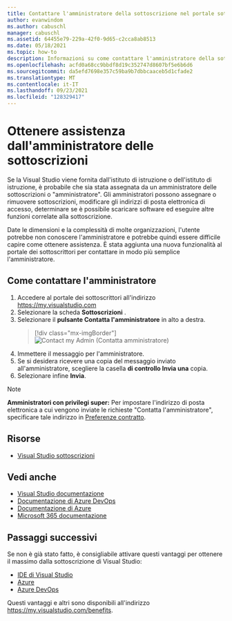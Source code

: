 ```yaml
---
title: Contattare l'amministratore della sottoscrizione nel portale sottoscrittore | Microsoft Docs
author: evanwindom
ms.author: cabuschl
manager: cabuschl
ms.assetid: 64455e79-229a-42f0-9d65-c2cca8ab8513
ms.date: 05/18/2021
ms.topic: how-to
description: Informazioni su come contattare l'amministratore della sottoscrizione per assistenza su domande o problemi.
ms.openlocfilehash: acfd0a68cc9bbdf8d19c352747d8607bf5e6b6d6
ms.sourcegitcommit: da5efd7698e357c59ba9b7dbbcaaceb5d1cfade2
ms.translationtype: MT
ms.contentlocale: it-IT
ms.lasthandoff: 09/23/2021
ms.locfileid: "128329417"
---
```

# <a name="get-assistance-from-your-subscriptions-admin"></a>Ottenere assistenza dall'amministratore delle sottoscrizioni
Se la Visual Studio viene fornita dall'istituto di istruzione o dell'istituto di istruzione, è probabile che sia stata assegnata da un amministratore delle sottoscrizioni o "amministratore".  Gli amministratori possono assegnare o rimuovere sottoscrizioni, modificare gli indirizzi di posta elettronica di accesso, determinare se è possibile scaricare software ed eseguire altre funzioni correlate alla sottoscrizione.

Date le dimensioni e la complessità di molte organizzazioni, l'utente potrebbe non conoscere l'amministratore e potrebbe quindi essere difficile capire come ottenere assistenza.  È stata aggiunta una nuova funzionalità al portale dei sottoscrittori per contattare in modo più semplice l'amministratore.   

## <a name="how-to-contact-your-admin"></a>Come contattare l'amministratore
1. Accedere al portale dei sottoscrittori all'indirizzo <https://my.visualstudio.com>
2. Selezionare la scheda **Sottoscrizioni** . 
3. Selezionare il **pulsante Contatta l'amministratore** in alto a destra. 
   > [!div class="mx-imgBorder"]
   > ![Contact my Admin (Contatta amministratore)](_img/contact-my-admin/contact-my-admin-button.png "Selezionare il pulsante Contatta l'amministratore, immettere il messaggio e selezionare Invia.")
4. Immettere il messaggio per l'amministratore.
5. Se si desidera ricevere una copia del messaggio inviato all'amministratore, scegliere la casella **di controllo Invia una** copia. 
6. Selezionare infine **Invia**.

> [!NOTE]
> **Amministratori con privilegi super:**  Per impostare l'indirizzo di posta elettronica a cui vengono inviate le richieste "Contatta l'amministratore", specificare tale indirizzo in [Preferenze contratto](admin-preferences.md#contact-email-address).

## <a name="resources"></a>Risorse
- [Visual Studio sottoscrizioni](https://my.visualstudio.com/gethelp)

## <a name="see-also"></a>Vedi anche
- [Visual Studio documentazione](/visualstudio/)
- [Documentazione di Azure DevOps](/azure/devops/)
- [Documentazione di Azure](/azure/)
- [Microsoft 365 documentazione](/microsoft-365/)

## <a name="next-steps"></a>Passaggi successivi
Se non è già stato fatto, è consigliabile attivare questi vantaggi per ottenere il massimo dalla sottoscrizione di Visual Studio:
- [IDE di Visual Studio](vs-ide-benefit.md)
- [Azure](vs-azure.md)
- [Azure DevOps](vs-azure-devops.md)

Questi vantaggi e altri sono disponibili all'indirizzo https://my.visualstudio.com/benefits.
